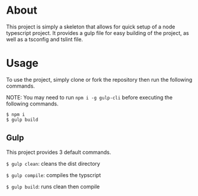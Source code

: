 # About

This project is simply a skeleton that allows for quick setup of a node typescript project. It provides a gulp file for easy building of the project, as well as a tsconfig and tslint file. 

# Usage

To use the project, simply clone or fork the repository then run the following commands. 

NOTE: You may need to run `npm i -g gulp-cli` before executing the following commands.

```
$ npm i
$ gulp build
```

## Gulp

This project provides 3 default commands. 

`$ gulp clean`: cleans the dist directory

`$ gulp compile`: compiles the typscript

`$ gulp build`: runs clean then compile